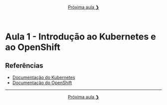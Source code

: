 <p align="center"><a href="../aula02">Próxima aula ❯</a></p>
<br/>

# Aula 1 - Introdução ao Kubernetes e ao OpenShift

## Referências
* [Documentação do Kubernetes](https://kubernetes.io/docs/)
* [Documentação do OpenShift](https://docs.openshift.com/)

----
<p align="center"><a href="../aula02">Próxima aula ❯</a></p>